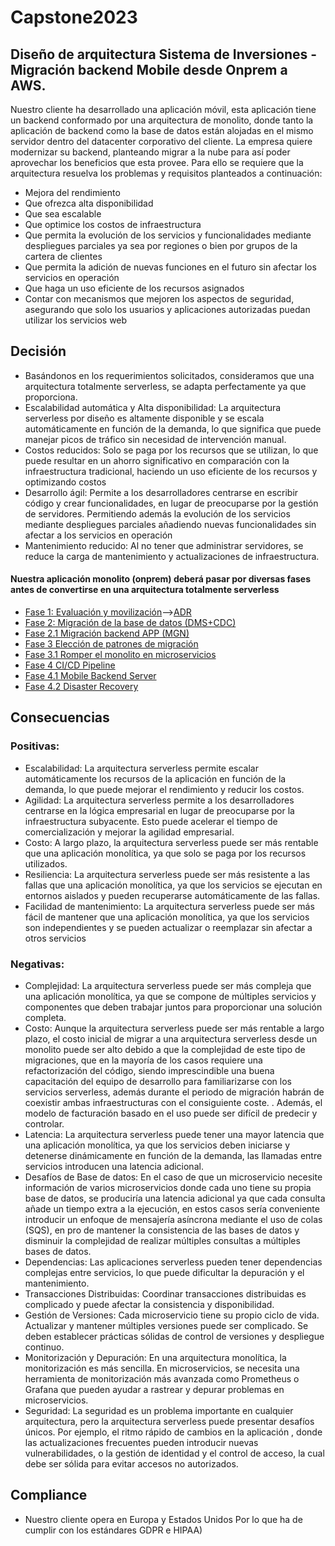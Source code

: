 # Capstone2023
## Diseño de arquitectura Sistema de Inversiones - Migración backend Mobile desde Onprem a AWS.

Nuestro cliente ha desarrollado una aplicación móvil, esta aplicación tiene un backend conformado por una arquitectura de monolito, donde tanto la aplicación de backend como la base de datos están alojadas en el mismo servidor dentro del datacenter corporativo del cliente. La empresa quiere modernizar su backend, planteando migrar a la nube para así poder aprovechar los beneficios que esta provee.
Para ello se requiere que la arquitectura resuelva los problemas y requisitos planteados a continuación:
- Mejora del rendimiento
- Que ofrezca alta disponibilidad
- Que sea escalable
- Que optimice los costos de infraestructura
- Que permita la evolución de los servicios y funcionalidades mediante despliegues parciales ya sea por regiones o bien por grupos de la cartera de clientes
- Que permita la adición de nuevas funciones en el futuro sin afectar los servicios en operación
- Que haga un uso eficiente de los recursos asignados
- Contar con mecanismos que mejoren los aspectos de seguridad, asegurando que solo los usuarios y aplicaciones autorizadas puedan utilizar los servicios web

## Decisión
- Basándonos en los requerimientos solicitados, consideramos que una arquitectura totalmente serverless, se adapta perfectamente ya que proporciona.
- Escalabilidad automática y Alta disponibilidad: La arquitectura serverless por diseño es altamente disponible y se escala automáticamente en función de la demanda, lo que significa que puede manejar picos de tráfico sin necesidad de intervención manual.
- Costos reducidos: Solo se paga por los recursos que se utilizan, lo que puede resultar en un ahorro significativo en comparación con la infraestructura tradicional, haciendo un uso eficiente de los recursos y optimizando costos
- Desarrollo ágil: Permite a los desarrolladores centrarse en escribir código y crear funcionalidades, en lugar de preocuparse por la gestión de servidores. Permitiendo además la evolución de los servicios mediante despliegues parciales añadiendo nuevas funcionalidades sin afectar a los servicios en operación
- Mantenimiento reducido: Al no tener que administrar servidores, se reduce la carga de mantenimiento y actualizaciones de infraestructura.

#### Nuestra aplicación monolito (onprem) deberá pasar por diversas fases antes de convertirse en una arquitectura totalmente serverless
- [Fase 1: Evaluación y movilización](https://github.com/vicky2023ABC/Capstone2023/blob/main/Diagrams/Phase%201%20Assess%20and%20Mobilize.drawio.png)-->[ADR](https://github.com/vicky2023ABC/Capstone2023/blob/main/ADRs/ADR%20Phase%201%20Assess%20and%20Mobilize.docx)
- [Fase 2: Migración de la base de datos (DMS+CDC)](https://github.com/vicky2023ABC/Capstone2023/blob/main/Diagrams/Phase%202%20DMS-Database%20Migration%20v2.drawio.png)
- [Fase 2.1 Migración backend APP (MGN)](https://github.com/vicky2023ABC/Capstone2023/blob/main/Diagrams/Phase%202.1%20Rehosting%20Server%20with%20Application%20Migration%20Service%20(MGN)%20v2%20%20V2.drawio.png)
- [Fase 3 Elección de patrones de migración](https://github.com/vicky2023ABC/Capstone2023/blob/main/Diagrams/Phase%203%20Choosing%20Monolith%20Decomposition%20pattern-Stangler%20Fig%20Pattern.drawio.png)
- [Fase 3.1 Romper el monolito en microservicios](https://github.com/vicky2023ABC/Capstone2023/blob/main/Diagrams/Phase%203.1.1%20Break%20the%20monolith%20into%20microservices%20(Lambda)%2BHA%20Monolith.drawio.png)
- [Fase 4 CI/CD Pipeline](https://github.com/vicky2023ABC/Capstone2023/blob/main/Diagrams/Phase%204.0%20CI-CD%20Pipeline.%20Mobile%20Backend%20Serverless%20.drawio.png)
- [Fase 4.1 Mobile Backend Server](https://github.com/vicky2023ABC/Capstone2023/blob/main/Diagrams/Phase%204.1%20Mobile%20Backend%20Serverless%20V3.drawio.png)
- [Fase 4.2 Disaster Recovery](https://github.com/vicky2023ABC/Capstone2023/blob/main/Diagrams/Phase%204.2%20Mobile%20Backend%20Serverless%20V6con%20DR.drawio.png)

## Consecuencias

### Positivas:
- Escalabilidad: La arquitectura serverless permite escalar automáticamente los recursos de la aplicación en función de la demanda, lo que puede mejorar el rendimiento y reducir los costos.
- Agilidad: La arquitectura serverless permite a los desarrolladores centrarse en la lógica empresarial en lugar de preocuparse por la infraestructura subyacente. Esto puede acelerar el tiempo de comercialización y mejorar la agilidad empresarial.
- Costo: A largo plazo, la arquitectura serverless puede ser más rentable que una aplicación monolítica, ya que solo se paga por los recursos utilizados.
- Resiliencia: La arquitectura serverless puede ser más resistente a las fallas que una aplicación monolítica, ya que los servicios se ejecutan en entornos aislados y pueden recuperarse automáticamente de las fallas.
- Facilidad de mantenimiento: La arquitectura serverless puede ser más fácil de mantener que una aplicación monolítica, ya que los servicios son independientes y se pueden actualizar o reemplazar sin afectar a otros servicios
### Negativas:
- Complejidad: La arquitectura serverless puede ser más compleja que una aplicación monolítica, ya que se compone de múltiples servicios y componentes que deben trabajar juntos para proporcionar una solución completa.
- Costo: Aunque la arquitectura serverless puede ser más rentable a largo plazo, el costo inicial de migrar a una arquitectura serverless desde un monolito puede ser alto debido a que la complejidad de este tipo de migraciones, que en la mayoría de los casos requiere una refactorización del código, siendo imprescindible una buena capacitación del equipo de desarrollo para familiarizarse con los servicios serverless, además durante el periodo de migración habrán de coexistir ambas infraestructuras con el consiguiente coste. . Además, el modelo de facturación basado en el uso puede ser difícil de predecir y controlar.
- Latencia: La arquitectura serverless puede tener una mayor latencia que una aplicación monolítica, ya que los servicios deben iniciarse y detenerse dinámicamente en función de la demanda, las llamadas entre servicios introducen una latencia adicional.
- Desafíos de Base de datos: En el caso de que un microservicio necesite información de varios microservicios donde cada uno tiene su propia base de datos, se produciría una latencia adicional ya que cada consulta añade un tiempo extra a la ejecución, en estos casos sería conveniente introducir un enfoque de mensajería asíncrona mediante el uso de colas (SQS), en pro de mantener la consistencia de las bases de datos y disminuir la complejidad de realizar múltiples consultas a múltiples bases de datos.
- Dependencias: Las aplicaciones serverless pueden tener dependencias complejas entre servicios, lo que puede dificultar la depuración y el mantenimiento.
- Transacciones Distribuidas: Coordinar transacciones distribuidas es complicado y puede afectar la consistencia y disponibilidad.
- Gestión de Versiones: Cada microservicio tiene su propio ciclo de vida. Actualizar y mantener múltiples versiones puede ser complicado. Se deben establecer prácticas sólidas de control de versiones y despliegue continuo.
- Monitorización y Depuración: En una arquitectura monolítica, la monitorización es más sencilla. En microservicios, se necesita una herramienta de monitorización más avanzada como Prometheus o Grafana que pueden ayudar a rastrear y depurar problemas en microservicios.
- Seguridad: La seguridad es un problema importante en cualquier arquitectura, pero la arquitectura serverless puede presentar desafíos únicos. Por ejemplo, el ritmo rápido de cambios en la aplicación , donde las actualizaciones frecuentes pueden introducir nuevas vulnerabilidades, o la gestión de identidad y el control de acceso, la cual debe ser sólida para evitar accesos no autorizados.
## Compliance
- Nuestro cliente opera en Europa y Estados Unidos Por lo que ha de cumplir con los estándares GDPR e HIPAA)

